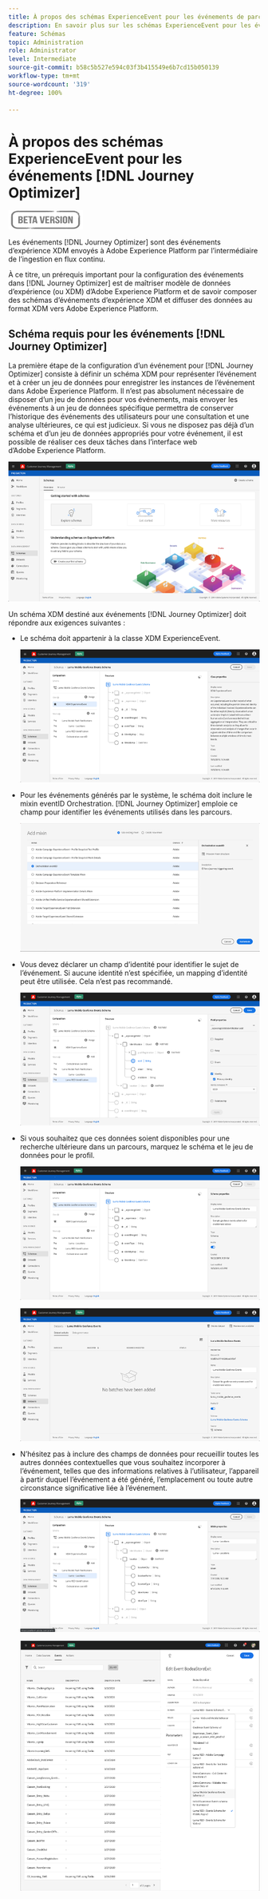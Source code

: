 ```yaml
---
title: À propos des schémas ExperienceEvent pour les événements de parcours
description: En savoir plus sur les schémas ExperienceEvent pour les événements de parcours
feature: Schémas
topic: Administration
role: Administrator
level: Intermediate
source-git-commit: b58c5b527e594c03f3b415549e6b7cd15b050139
workflow-type: tm+mt
source-wordcount: '319'
ht-degree: 100%

---
```


# À propos des schémas ExperienceEvent pour les événements [!DNL Journey Optimizer]

![](../assets/do-not-localize/badge.png)

Les événements [!DNL Journey Optimizer] sont des événements d’expérience XDM envoyés à Adobe Experience Platform par l’intermédiaire de l’ingestion en flux continu.

À ce titre, un prérequis important pour la configuration des événements dans [!DNL Journey Optimizer] est de maîtriser modèle de données d’expérience (ou XDM) d’Adobe Experience Platform et de savoir composer des schémas d’événements d’expérience XDM et diffuser des données au format XDM vers Adobe Experience Platform.

## Schéma requis pour les événements [!DNL Journey Optimizer]

La première étape de la configuration d’un événement pour [!DNL Journey Optimizer] consiste à définir un schéma XDM pour représenter l’événement et à créer un jeu de données pour enregistrer les instances de l’événement dans Adobe Experience Platform. Il n’est pas absolument nécessaire de disposer d’un jeu de données pour vos événements, mais envoyer les événements à un jeu de données spécifique permettra de conserver l’historique des événements des utilisateurs pour une consultation et une analyse ultérieures, ce qui est judicieux. Si vous ne disposez pas déjà d’un schéma et d’un jeu de données appropriés pour votre événement, il est possible de réaliser ces deux tâches dans l’interface web d’Adobe Experience Platform.

![](../assets/schema1.png)

Un schéma XDM destiné aux événements [!DNL Journey Optimizer] doit répondre aux exigences suivantes :

* Le schéma doit appartenir à la classe XDM ExperienceEvent.

   ![](../assets/schema2.png)

* Pour les événements générés par le système, le schéma doit inclure le mixin eventID Orchestration. [!DNL Journey Optimizer] emploie ce champ pour identifier les événements utilisés dans les parcours.

   ![](../assets/schema3.png)

* Vous devez déclarer un champ d’identité pour identifier le sujet de l’événement. Si aucune identité n’est spécifiée, un mapping d’identité peut être utilisée. Cela n’est pas recommandé.

   ![](../assets/schema4.png)

* Si vous souhaitez que ces données soient disponibles pour une recherche ultérieure dans un parcours, marquez le schéma et le jeu de données pour le profil.

   ![](../assets/schema5.png)

   ![](../assets/schema6.png)

* N’hésitez pas à inclure des champs de données pour recueillir toutes les autres données contextuelles que vous souhaitez incorporer à l’événement, telles que des informations relatives à l’utilisateur, l’appareil à partir duquel l’événement a été généré, l’emplacement ou toute autre circonstance significative liée à l’événement.

   ![](../assets/schema7.png)

   ![](../assets/schema8.png)
